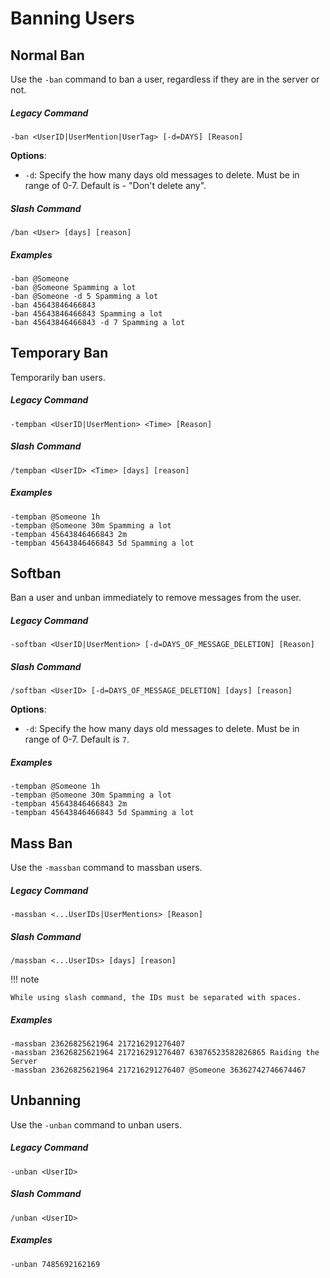 # Banning Users

## Normal Ban
Use the `-ban` command to ban a user, regardless if they are in the server or not.

##### Legacy Command
```
-ban <UserID|UserMention|UserTag> [-d=DAYS] [Reason]
``` 

**Options**: 

- `-d`: Specify the how many days old messages to delete. Must be in range of 0-7. Default is - "Don't delete any".

##### Slash Command
```
/ban <User> [days] [reason]
```

##### Examples

```
-ban @Someone
-ban @Someone Spamming a lot
-ban @Someone -d 5 Spamming a lot
-ban 45643846466843
-ban 45643846466843 Spamming a lot
-ban 45643846466843 -d 7 Spamming a lot
```

## Temporary Ban
Temporarily ban users.

##### Legacy Command
```
-tempban <UserID|UserMention> <Time> [Reason]
``` 

##### Slash Command
```
/tempban <UserID> <Time> [days] [reason]
```

##### Examples

```
-tempban @Someone 1h
-tempban @Someone 30m Spamming a lot
-tempban 45643846466843 2m
-tempban 45643846466843 5d Spamming a lot
```

## Softban
Ban a user and unban immediately to remove messages from the user.

##### Legacy Command
```
-softban <UserID|UserMention> [-d=DAYS_OF_MESSAGE_DELETION] [Reason]
``` 

##### Slash Command
```
/softban <UserID> [-d=DAYS_OF_MESSAGE_DELETION] [days] [reason]
```

**Options**: 

- `-d`: Specify the how many days old messages to delete. Must be in range of 0-7. Default is `7`.

##### Examples

```
-tempban @Someone 1h
-tempban @Someone 30m Spamming a lot
-tempban 45643846466843 2m
-tempban 45643846466843 5d Spamming a lot
```

## Mass Ban
Use the `-massban` command to massban users.

##### Legacy Command
```
-massban <...UserIDs|UserMentions> [Reason]
``` 

##### Slash Command
```
/massban <...UserIDs> [days] [reason]
```

!!! note

    While using slash command, the IDs must be separated with spaces.

##### Examples

```
-massban 23626825621964 217216291276407
-massban 23626825621964 217216291276407 63876523582826865 Raiding the Server
-massban 23626825621964 217216291276407 @Someone 36362742746674467
```

## Unbanning
Use the `-unban` command to unban users.

##### Legacy Command
```
-unban <UserID>
``` 

##### Slash Command
```
/unban <UserID>
```

##### Examples

```
-unban 7485692162169
```
